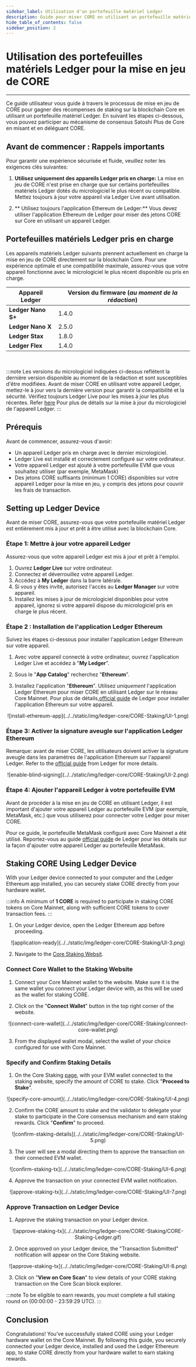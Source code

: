 ```yaml
---
sidebar_label: Utilisation d'un portefeuille matériel Ledger
description: Guide pour miser CORE en utilisant un portefeuille matériel Ledger
hide_table_of_contents: false
sidebar_position: 2
---
```


# Utilisation des portefeuilles matériels Ledger pour la mise en jeu de CORE

---

Ce guide utilisateur vous guide à travers le processus de mise en jeu de CORE pour gagner des récompenses de staking sur la blockchain Core en utilisant un portefeuille matériel Ledger. En suivant les étapes ci-dessous, vous pouvez participer au mécanisme de consensus Satoshi Plus de Core en misant et en déléguant CORE.

## Avant de commencer : Rappels importants

Pour garantir une expérience sécurisée et fluide, veuillez noter les exigences clés suivantes:

1. **Utilisez uniquement des appareils Ledger pris en charge:** La mise en jeu de CORE n'est prise en charge que sur certains portefeuilles matériels Ledger dotés du micrologiciel le plus récent ou compatible. Mettez toujours à jour votre appareil via Ledger Live avant utilisation.

2. \*\* Utilisez toujours l'application Ethereum de Ledger:\*\* Vous devez utiliser l'application Ethereum de Ledger pour miser des jetons CORE sur Core en utilisant un appareil Ledger.

## Portefeuilles matériels Ledger pris en charge

Les appareils matériels Ledger suivants prennent actuellement en charge la mise en jeu de CORE directement sur la blockchain Core. Pour une expérience optimale et une compatibilité maximale, assurez-vous que votre appareil fonctionne avec le micrologiciel le plus récent disponible ou pris en charge.

| Appareil Ledger    | Version du firmware (_au moment de la rédaction_) |
| ------------------ | -------------------------------------------------------------------- |
| **Ledger Nano S+** | 1.4.0                                |
| **Ledger Nano X**  | 2.5.0                                |
| **Ledger Stax**    | 1.8.0                                |
| **Ledger Flex**    | 1.4.0                                |

<br/>

:::note
Les versions du micrologiciel indiquées ci-dessus reflètent la dernière version disponible au moment de la rédaction et sont susceptibles d'être modifiées. Avant de miser CORE en utilisant votre appareil Ledger, mettez-le à jour vers la dernière version pour garantir la compatibilité et la sécurité. Vérifiez toujours Ledger Live pour les mises à jour les plus récentes. Refer [here](https://support.ledger.com/article/8458939792669-zd) Pour plus de détails sur la mise à jour du micrologiciel de l'appareil Ledger.
:::

## Prérequis

Avant de commencer, assurez-vous d'avoir:

- Un appareil Ledger pris en charge avec le dernier micrologiciel.
- Ledger Live est installé et correctement configuré sur votre ordinateur.
- Votre appareil Ledger est ajouté à votre portefeuille EVM que vous souhaitez utiliser (par exemple, MetaMask)
- Des jetons CORE suffisants (minimum 1 CORE) disponibles sur votre appareil Ledger pour la mise en jeu, y compris des jetons pour couvrir les frais de transaction.

## Setting up Ledger Device

Avant de miser CORE, assurez-vous que votre portefeuille matériel Ledger est entièrement mis à jour et prêt à être utilisé avec la blockchain Core.

### Étape 1: Mettre à jour votre appareil Ledger

Assurez-vous que votre appareil Ledger est mis à jour et prêt à l'emploi.

1. Ouvrez **Ledger Live** sur votre ordinateur.
2. Connectez et déverrouillez votre appareil Ledger.
3. Accédez à **My Ledger** dans la barre latérale.
4. Si vous y êtes invité, autorisez l'accès au **Ledger Manager** sur votre appareil.
5. Installez les mises à jour de micrologiciel disponibles pour votre appareil, ignorez si votre appareil dispose du micrologiciel pris en charge le plus récent.

### Étape 2 : Installation de l'application Ledger Ethereum

Suivez les étapes ci-dessous pour installer l'application Ledger Ethereum sur votre appareil.

1. Avec votre appareil connecté à votre ordinateur, ouvrez l'application Ledger Live et accédez à "**My Ledger**".

2. Sous le "**App Catalog**" recherchez "**Ethereum**".

3. Installez l'application "**Ethereum**". Utilisez _uniquement_ l'application Ledger Ethereum pour miser CORE en utilisant Ledger sur le réseau Core Mainnet. Pour plus de détails,[official guide](https://support.ledger.com/article/360009576554-zd) de Ledger pour installer l'application Ethereum sur votre appareil.

<p align="center">
![install-ethereum-app](../../static/img/ledger-core/CORE-Staking/UI-1.png)
</p> 

### Étape 3: Activer la signature aveugle sur l'application Ledger Ethereum

Remarque: avant de miser CORE, les utilisateurs doivent activer la signature aveugle dans les paramètres de l'application Ethereum sur l'appareil Ledger. Refer to the [official guide](https://support.ledger.com/article/4405481324433-zd) from Ledger for more details.

<p align="center">
![enable-blind-signing](../../static/img/ledger-core/CORE-Staking/UI-2.png)
</p>

### Étape 4: Ajouter l'appareil Ledger à votre portefeuille EVM

Avant de procéder à la mise en jeu de CORE en utilisant Ledger, il est important d'ajouter votre appareil Ledger au portefeuille EVM (par exemple, MetaMask, etc.) que vous utiliserez pour connecter votre Ledger pour miser CORE.

Pour ce guide, le portefeuille MetaMask configuré avec Core Mainnet a été utilisé. Reportez-vous au guide [official guide](https://support.ledger.com/article/4404366864657-zd) de Ledger pour les détails sur la façon d'ajouter votre appareil Ledger au portefeuille MetaMask.

## Staking CORE Using Ledger Device

With your Ledger device connected to your computer and the Ledger Ethereum app installed, you can securely stake CORE directly from your hardware wallet.

:::info
A minimum of **1 CORE** is required to participate in staking CORE tokens on Core Mainnet, along with sufficient CORE tokens to cover transaction fees.
:::

1. On your Ledger device, open the Ledger Ethereum app before proceeding.

<p align="center">
![application-ready](../../static/img/ledger-core/CORE-Staking/UI-3.png)
</p>

2. Navigate to the [Core Staking Websit](https://stake.coredao.org/staking).

### Connect Core Wallet to the Staking Website

1. Connect your Core Mainnet wallet to the website. Make sure it is the same wallet you connect your Ledger device with, as this will be used as the wallet for staking CORE.

2. Click on the "**Connect Wallet**" button in the top right corner of the website.

<p align="center">
![connect-core-wallet](../../static/img/ledger-core/CORE-Staking/connect-core-wallet.png)
</p>

3. From the displayed wallet modal, select the wallet of your choice configured for use with Core Mainnet.

### Specify and Confirm Staking Details

1. On the Core Staking [page](https://stake.coredao.org/staking), with your EVM wallet connected to the staking website, specify the amount of CORE to stake. Click "**Proceed to Stake**".

<p align="center" style={{zoom:"60%"}}>
![specify-core-amount](../../static/img/ledger-core/CORE-Staking/UI-4.png)
</p> 

2. Confirm the CORE amount to stake and the validator to delegate your stake to participate in the Core consensus mechanism and earn staking rewards. Click "**Confirm**" to proceed.

<p align="center" style={{zoom:"60%"}}>
![confirm-staking-details](../../static/img/ledger-core/CORE-Staking/UI-5.png)
</p>   

3. The user will see a modal directing them to approve the transaction on their connected EVM wallet.

<p align="center" style={{zoom:"60%"}}>
![confirm-staking-tx](../../static/img/ledger-core/CORE-Staking/UI-6.png)
</p>  

4. Approve the transaction on your connected EVM wallet notification.

<p align="center" style={{zoom:"70%"}}>
![approve-staking-tx](../../static/img/ledger-core/CORE-Staking/UI-7.png)
</p>

### Approve Transaction on Ledger Device

1. Approve the staking transaction on your Ledger device.

<p align="center">
![approve-staking-tx](../../static/img/ledger-core/CORE-Staking/CORE-Staking-Ledger.gif)
</p>

2. Once approved on your Ledger device, the "Transaction Submitted" notification will appear on the Core Staking website.

<p align="center" style={{zoom:"80%"}}>
![approve-staking-tx](../../static/img/ledger-core/CORE-Staking/UI-8.png)
</p>

3. Click on "**View on Core Scan**" to view details of your CORE staking transaction on the Core Scan block explorer.

:::note
To be eligible to earn rewards, you must complete a full staking round on (00:00:00 - 23:59:29 UTC).
:::

## Conclusion

Congratulations! You’ve successfully staked CORE using your Ledger hardware wallet on the Core Mainnet. By following this guide, you securely connected your Ledger device, installed and used the Ledger Ethereum app, to stake CORE directly from your hardware wallet to earn staking rewards.
